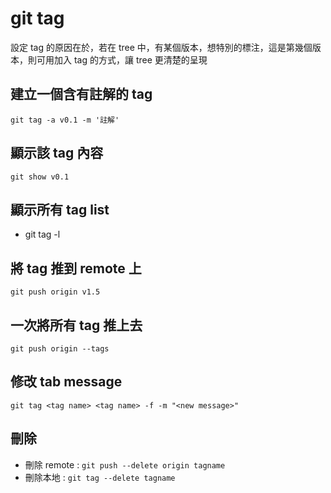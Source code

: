 # git tag
設定 tag 的原因在於，若在 tree 中，有某個版本，想特別的標注，這是第幾個版本，則可用加入 tag 的方式，讓 tree 更清楚的呈現

## 建立一個含有註解的 tag
```
git tag -a v0.1 -m '註解'
```

## 顯示該 tag 內容
```
git show v0.1
```

## 顯示所有 tag list
- git tag -l

## 將 tag 推到 remote 上
```
git push origin v1.5
```
## 一次將所有 tag 推上去
```
git push origin --tags
```

## 修改 tab message 

```
git tag <tag name> <tag name> -f -m "<new message>"
```

## 刪除

- 刪除 remote : `git push --delete origin tagname`
- 刪除本地 : `git tag --delete tagname`
